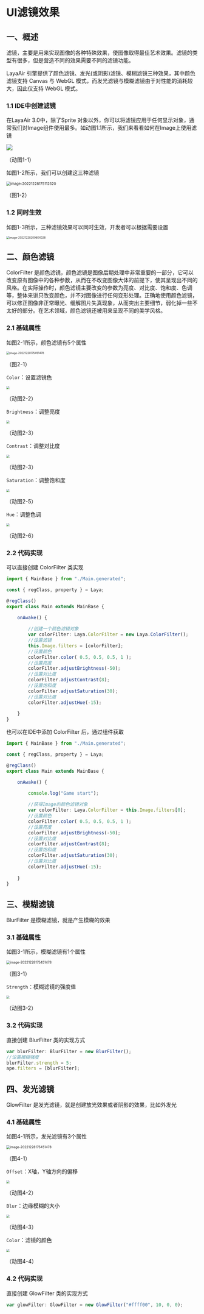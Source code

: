 # UI滤镜效果



## 一、概述

滤镜，主要是用来实现图像的各种特殊效果，使图像取得最佳艺术效果。滤镜的类型有很多，但是营造不同的效果需要不同的滤镜功能。

LayaAir 引擎提供了颜色滤镜、发光(或阴影)滤镜、模糊滤镜三种效果，其中颜色滤镜支持 Canvas 与 WebGL 模式，而发光滤镜与模糊滤镜由于对性能的消耗较大，因此仅支持 WebGL 模式。



### 1.1 IDE中创建滤镜

在LayaAir 3.0中，除了Sprite 对象以外，你可以将滤镜应用于任何显示对象，通常我们对Image组件使用最多。如动图1.1所示，我们来看看如何在Image上使用滤镜

![](img/1-1.gif) 

（动图1-1）

 

如图1-2所示，我们可以创建这三种滤镜

<img src="img/1-2.png" alt="image-20221228175112520" style="zoom: 67%;" /> 

（图1-2）



### 1.2 同时生效

如图1-3所示，三种滤镜效果可以同时生效，开发者可以根据需要设置

<img src="img/1-3.png" alt="image-20221228200604028" style="zoom:50%;" /> 



## 二、颜色滤镜

ColorFilter 是颜色滤镜，颜色滤镜是图像后期处理中非常重要的一部分，它可以改变原有图像中的各种参数，从而在不改变图像大体的前提下，使其呈现出不同的风格。在实际操作时，颜色滤镜主要改变的参数为亮度、对比度、饱和度、色调等，整体来讲只改变颜色，并不对图像进行任何变形处理。正确地使用颜色滤镜，可以修正图像非正常曝光、缓解图片失真现象，从而突出主要细节，弱化掉一些不太好的部分。在艺术领域，颜色滤镜还被用来呈现不同的美学风格。



### 2.1 基础属性

如图2-1所示，颜色滤镜有5个属性

<img src="img/2-1.png" alt="image-20221228175451478" style="zoom:50%;" /> 

（图2-1）

`Color`：设置滤镜色

<img src="img/2-2.gif" style="zoom:50%;" /> 

（动图2-2） 

`Brightness`：调整亮度

<img src="img/2-3.gif" style="zoom:50%;" /> 

（动图2-3） 

`Contrast`：调整对比度

<img src="img/2-4.gif" style="zoom:50%;" /> 

（动图2-3） 

`Saturation`：调整饱和度

<img src="img/2-5.gif" style="zoom:50%;" /> 

（动图2-5） 

`Hue`：调整色调

<img src="img/2-6.gif" style="zoom:50%;" /> 

（动图2-6） 



### 2.2 代码实现

可以直接创建 ColorFilter 类实现

```typescript
import { MainBase } from "./Main.generated";

const { regClass, property } = Laya;

@regClass()
export class Main extends MainBase {

    onAwake() {
    
        //创建一个颜色滤镜对象
		var colorFilter: Laya.ColorFilter = new Laya.ColorFilter();
		//设置滤镜
		this.Image.filters = [colorFilter];
        //设置颜色
        colorFilter.color( 0.5, 0.5, 0.5, 1 );
        //设置亮度
        colorFilter.adjustBrightness(-50);
        //设置对比度
        colorFilter.adjustContrast(8);        
        //设置饱和度
        colorFilter.adjustSaturation(30);
        //设置对比度
        colorFilter.adjustHue(-15);
        
    }
}
```

也可以在IDE中添加 ColorFilter 后，通过组件获取

```typescript
import { MainBase } from "./Main.generated";

const { regClass, property } = Laya;

@regClass()
export class Main extends MainBase {

    onAwake() {
        
        console.log("Game start");

        //获得Image的颜色滤镜对象
		var colorFilter: Laya.ColorFilter = this.Image.filters[0];
        //设置颜色
        colorFilter.color( 0.5, 0.5, 0.5, 1 );
        //设置亮度
        colorFilter.adjustBrightness(-50);
        //设置对比度
        colorFilter.adjustContrast(8);        
        //设置饱和度
        colorFilter.adjustSaturation(30);
        //设置对比度
        colorFilter.adjustHue(-15);
        
    }
}
```



## 三、模糊滤镜

BlurFilter 是模糊滤镜，就是产生模糊的效果



### 3.1 基础属性

如图3-1所示，模糊滤镜有1个属性

<img src="img/3-1.png" alt="image-20221228175451478" style="zoom:60%;" /> 

（图3-1）

`Strength`：模糊滤镜的强度值

<img src="img/3-2.gif" style="zoom:50%;" /> 

（动图3-2） 



### 3.2 代码实现

直接创建 BlurFilter 类的实现方式

```typescript
var blurFilter: BlurFilter = new BlurFilter();
//设置模糊强度
blurFilter.strength = 5;
ape.filters = [blurFilter];
```



## 四、发光滤镜

GlowFilter 是发光滤镜，就是创建放光效果或者阴影的效果，比如外发光



### 4.1 基础属性

如图4-1所示，发光滤镜有3个属性

<img src="img/4-1.png" alt="image-20221228175451478" style="zoom:60%;" /> 

（图4-1）

`Offset`：X轴，Y轴方向的偏移

<img src="img/4-2.gif" style="zoom:50%;" /> 

（动图4-2） 

`Blur`：边缘模糊的大小

<img src="img/4-3.gif" style="zoom:50%;" /> 

（动图4-3） 

`Color`：滤镜的颜色

<img src="img/4-4.gif" style="zoom:50%;" /> 

（动图4-4） 



### 4.2 代码实现

直接创建 GlowFilter 类的实现方式

```typescript
var glowFilter: GlowFilter = new GlowFilter("#ffff00", 10, 0, 0);
```

